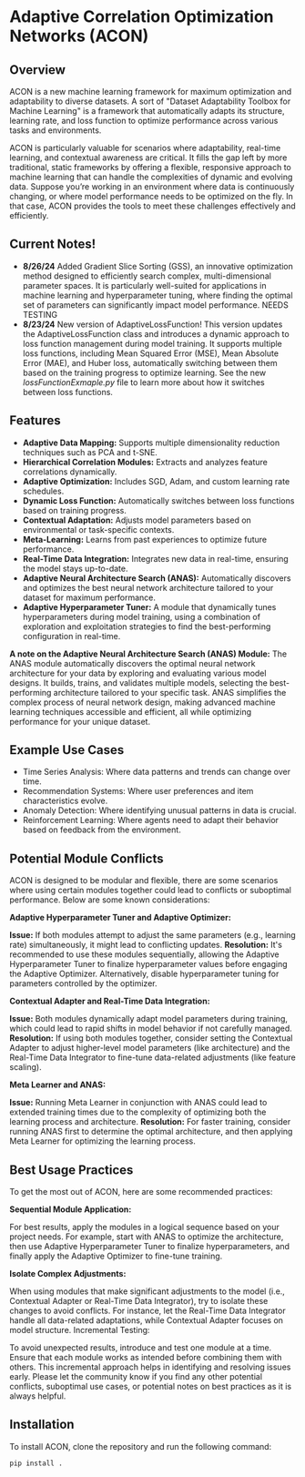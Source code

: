 # Adaptive Correlation Optimization Networks (ACON)

## Overview 
ACON is a new machine learning framework for maximum optimization and adaptability to diverse datasets. A sort of "Dataset Adaptability Toolbox for Machine Learning" is a framework that automatically adapts its structure, learning rate, and loss function to optimize performance across various tasks and environments.

ACON is particularly valuable for scenarios where adaptability, real-time learning, and contextual awareness are critical. It fills the gap left by more traditional, static frameworks by offering a flexible, responsive approach to machine learning that can handle the complexities of dynamic and evolving data. Suppose you’re working in an environment where data is continuously changing, or where model performance needs to be optimized on the fly. In that case, ACON provides the tools to meet these challenges effectively and efficiently.

## Current Notes!
- **8/26/24** Added Gradient Slice Sorting (GSS), an innovative optimization method designed to efficiently search complex, multi-dimensional parameter spaces. It is particularly well-suited for applications in machine learning and hyperparameter tuning, where finding the optimal set of parameters can significantly impact model performance. NEEDS TESTING
- **8/23/24** New version of AdaptiveLossFunction! This version updates the AdaptiveLossFunction class and introduces a dynamic approach to loss function management during model training. It supports multiple loss functions, including Mean Squared Error (MSE), Mean Absolute Error (MAE), and Huber loss, automatically switching between them based on the training progress to optimize learning. See the new *lossFunctionExmaple.py* file to learn more about how it switches between loss functions.

## Features
- **Adaptive Data Mapping:** Supports multiple dimensionality reduction techniques such as PCA and t-SNE.
- **Hierarchical Correlation Modules:** Extracts and analyzes feature correlations dynamically.
- **Adaptive Optimization:** Includes SGD, Adam, and custom learning rate schedules.
- **Dynamic Loss Function:** Automatically switches between loss functions based on training progress.
- **Contextual Adaptation:** Adjusts model parameters based on environmental or task-specific contexts.
- **Meta-Learning:** Learns from past experiences to optimize future performance.
- **Real-Time Data Integration:** Integrates new data in real-time, ensuring the model stays up-to-date.
- **Adaptive Neural Architecture Search (ANAS):** Automatically discovers and optimizes the best neural network architecture tailored to your dataset for maximum performance.
- **Adaptive Hyperparameter Tuner:** A module that dynamically tunes hyperparameters during model training, using a combination of exploration and exploitation strategies to find the best-performing configuration in real-time.



**A note on the Adaptive Neural Architecture Search (ANAS) Module:** 
The ANAS module automatically discovers the optimal neural network architecture for your data by exploring and evaluating various model designs. It builds, trains, and validates multiple models, selecting the best-performing architecture tailored to your specific task. ANAS simplifies the complex process of neural network design, making advanced machine learning techniques accessible and efficient, all while optimizing performance for your unique dataset.

## Example Use Cases
- Time Series Analysis: Where data patterns and trends can change over time.
- Recommendation Systems: Where user preferences and item characteristics evolve.
- Anomaly Detection: Where identifying unusual patterns in data is crucial.
- Reinforcement Learning: Where agents need to adapt their behavior based on feedback from the environment.

## Potential Module Conflicts
ACON is designed to be modular and flexible, there are some scenarios where using certain modules together could lead to conflicts or suboptimal performance. Below are some known considerations:

**Adaptive Hyperparameter Tuner and Adaptive Optimizer:**

**Issue:** If both modules attempt to adjust the same parameters (e.g., learning rate) simultaneously, it might lead to conflicting updates.
**Resolution:** It's recommended to use these modules sequentially, allowing the Adaptive Hyperparameter Tuner to finalize hyperparameter values before engaging the Adaptive Optimizer. Alternatively, disable hyperparameter tuning for parameters controlled by the optimizer.

**Contextual Adapter and Real-Time Data Integration:**

**Issue:** Both modules dynamically adapt model parameters during training, which could lead to rapid shifts in model behavior if not carefully managed.
**Resolution:** If using both modules together, consider setting the Contextual Adapter to adjust higher-level model parameters (like architecture) and the Real-Time Data Integrator to fine-tune data-related adjustments (like feature scaling).

**Meta Learner and ANAS:**

**Issue:** Running Meta Learner in conjunction with ANAS could lead to extended training times due to the complexity of optimizing both the learning process and architecture.
**Resolution:** For faster training, consider running ANAS first to determine the optimal architecture, and then applying Meta Learner for optimizing the learning process.

## Best Usage Practices
To get the most out of ACON, here are some recommended practices:

**Sequential Module Application:**

For best results, apply the modules in a logical sequence based on your project needs. For example, start with ANAS to optimize the architecture, then use Adaptive Hyperparameter Tuner to finalize hyperparameters, and finally apply the Adaptive Optimizer to fine-tune training.

**Isolate Complex Adjustments:**

When using modules that make significant adjustments to the model (i.e., Contextual Adapter or Real-Time Data Integrator), try to isolate these changes to avoid conflicts. For instance, let the Real-Time Data Integrator handle all data-related adaptations, while Contextual Adapter focuses on model structure.
Incremental Testing:

To avoid unexpected results, introduce and test one module at a time. Ensure that each module works as intended before combining them with others. This incremental approach helps in identifying and resolving issues early. Please let the community know if you find any other potential conflicts, suboptimal use cases, or potential notes on best practices as it is always helpful.


## Installation

To install ACON, clone the repository and run the following command:

```bash
pip install .
